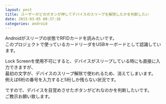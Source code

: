 ```yaml
---
layout: post
title: ユーザーがどのボタンが押してデバイスのスリープを解除したかを判断したい
date: 2015-03-05 00:37:16
categories: android
---
```

<!-- {% raw %} -->
<p>Androidがスリープの状態でRFIDカードを読みたいです。<br>
このプロジェクトで使っているカードリーダをUSBキーボードとして認識しています。</p>

<p>Lock Screenを使用不可にすると、デバイスがスリープしている時にも直接に入力できますが、<br>
最初の文字が、デバイスのスリープ解除で使われるため、消えてしまいます。<br>
例えば6桁の番号を入力すると5桁しか残らない状況です。</p>

<p>ですので、デバイスを目覚めさせたボタンがどれなのかを判断したいです。<br>
ご教示お願い致します。</p>
<!-- {% endraw %} -->
